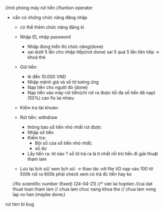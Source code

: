 //mô phỏng máy rút tiền
//funtion operator
- cần có những chức năng đăng nhập
    + có thể thêm chức năng đăng kí
    - Nhập ID, nhập password
      + Nhập đúng hiển thị chức năng(done)
      + sai dưới 5 lần cho nhập tiếp(not done)
        sai 5 quá 5 lần liên tiếp -> khoá thẻ
    - Gửi tiền:
        + lẻ đến 10.000 VND
        + Nhập mệnh giá và số tờ tương ứng
        + Nạp tiền cho người đó (done)
        + Nạp tiền vào máy rút tiền(chỉ rút ra được tối đa số tiền đã nạp) (50%) can fix lai nhieu
    
    - Kiểm tra tài khoản:
    - Rút tiền: withdraw
        + thông báo số tiền nhỏ nhất rút được
        + Nhập số tiền 
        + Kiểm tra:
            + Bội số của số tiền nhỏ nhất;
            + số dư
        + Lấy tiền ra:
            tờ nào ? số tờ trả ra là ít nhất rồi trừ tiền đi
            giải thuật tham lam
    - Lưu lại lịch sử/ xem lịch sử:
        -> thao tác với file
VD nạp vào 100 tớ 500k 
    rút ra 600k phải check xem có trả đc tiền hay ko

    //fix scientific number (fixed)
        (24-04-21)
        //* viet lai hoptien
            //cai dat thuat toan tham lam
                // chua lam chuc nang khoa the
                    // chua lam vong lap vo han (maybe done;)


rut tien bi bug